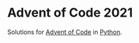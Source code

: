 # Advent of Code 2021

Solutions for [Advent of Code](https://adventofcode.com/) in [Python](https://www.python.org/).

